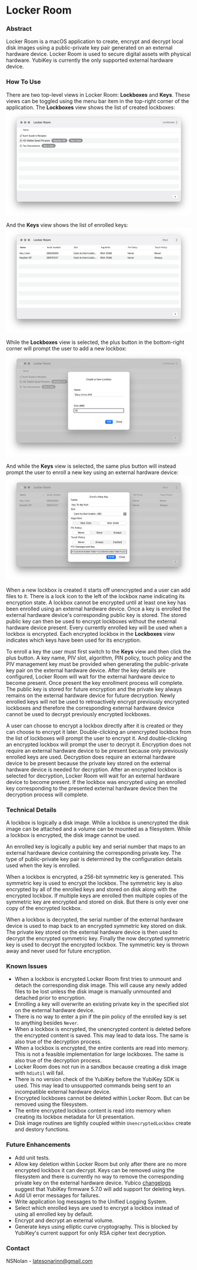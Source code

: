 # Locker Room

### Abstract

Locker Room is a macOS application to create, encrypt and decrypt local disk images using a public-private key pair generated on an external hardware device. Locker Room is used to secure digital assets with physical hardware. YubiKey is currently the only supported external hardware device.

### How To Use

There are two top-level views in Locker Room: **Lockboxes** and **Keys**. These views can be toggled using the menu bar item in the top-right corner of the application. The **Lockboxes** view shows the list of created lockboxes:
![](Images/Locker-Room-Lockboxes.png)

And the **Keys** view shows the list of enrolled keys:
![](Images/Locker-Room-Keys.png)

While the **Lockboxes** view is selected, the plus button in the bottom-right corner will prompt the user to add a new lockbox:
![](Images/Locker-Room-Add-Lockbox.png)

And while the **Keys** view is selected, the same plus button will instead prompt the user to enroll a new key using an external hardware device:
![](Images/Locker-Room-Add-Key.png)

When a new lockbox is created it starts off unencrypted and a user can add files to it. There is a lock icon to the left of the lockbox name indicating its encryption state. A lockbox cannot be encrypted until at least one key has been enrolled using an external hardware device. Once a key is enrolled the external hardware device's corresponding public key is stored. The stored public key can then be used to encrypt lockboxes without the external hardware device present. Every currently enrolled key will be used when a lockbox is encrypted. Each encrypted lockbox in the **Lockboxes** view indicates which keys have been used for its encryption. 

To enroll a key the user must first switch to the **Keys** view and then click the plus button. A key name, PIV slot, algorithm, PIN policy, touch policy and the PIV management key must be provided when generating the public-private key pair on the external hardware device. After the key details are configured, Locker Room will wait for the external hardware device to become present. Once present the key enrollment process will complete. The public key is stored for future encryption and the private key always remains on the external hardware device for future decryption. Newly enrolled keys will not be used to retroactively encrypt previously encrypted lockboxes and therefore the corresponding external hardware device cannot be used to decrypt previously encrypted lockboxes.

A user can choose to encrypt a lockbox directly after it is created or they can choose to encrypt it later. Double-clicking an unencrypted lockbox from the list of lockboxes will prompt the user to encrypt it. And double-clicking an encrypted lockbox will prompt the user to decrypt it. Encryption does not require an external hardware device to be present because only previously enrolled keys are used. Decryption does require an external hardware device to be present because the private key stored on the external hardware device is needed for decryption. After an encrypted lockbox is selected for decryption, Locker Room will wait for an external hardware device to become present. If the lockbox was encrypted using an enrolled key corresponding to the presented external hardware device then the decryption process will complete.

### Technical Details

A lockbox is logically a disk image. While a lockbox is unencrypted the disk image can be attached and a volume can be mounted as a filesystem. While a lockbox is encrypted, the disk image cannot be used.

An enrolled key is logically a public key and serial number that maps to an external hardware device containing the corresponding private key. The type of public-private key pair is determined by the configuration details used when the key is enrolled.

When a lockbox is encrypted, a 256-bit symmetric key is generated. This symmetric key is used to encrypt the lockbox. The symmetric key is also encrypted by all of the enrolled keys and stored on disk along with the encrypted lockbox. If multiple keys are enrolled then multiple copies of the symmetric key are encrypted and stored on disk. But there is only ever one copy of the encrypted lockbox.

When a lockbox is decrypted, the serial number of the external hardware device is used to map back to an encrypted symmetric key stored on disk. The private key stored on the external hardware device is then used to decrypt the encrypted symmetric key. Finally the now decrypted symmetric key is used to decrypt the encrypted lockbox. The symmetric key is thrown away and never used for future encryption.

### Known Issues

- When a lockbox is encrypted Locker Room first tries to unmount and detach the corresponding disk image. This will cause any newly added files to be lost unless the disk image is manually unmounted and detached prior to encryption.
- Enrolling a key will overwrite an existing private key in the specified slot on the external hardware device.
- There is no way to enter a pin if the pin policy of the enrolled key is set to anything besides `Never`.
- When a lockbox is encrypted, the unencrypted content is deleted before the encrypted content is saved. This may lead to data loss. The same is also true of the decryption process.
- When a lockbox is encrypted, the entire contents are read into memory. This is not a feasible implementation for large lockboxes. The same is also true of the decryption process.
- Locker Room does not run in a sandbox because creating a disk image with `hdiutil` will fail.
- There is no version check of the YubiKey before the YubiKey SDK is used. This may lead to unsupported commands being sent to an incompatible external hardware device.
- Encrypted lockboxes cannot be deleted within Locker Room. But can be removed using the filesystem.
- The entire encrypted lockbox content is read into memory when creating its lockbox metadata for UI presentation.
- Disk image routines are tightly coupled within `UnencryptedLockbox` create and destory functions.


### Future Enhancements

- Add unit tests.
- Allow key deletion within Locker Room but only after there are no more encrypted lockbox it can decrypt. Keys can be removed using the filesystem and there is currently no way to remove the corresponding private key on the external hardware device. Yubico [changelogs](https://github.com/Yubico/yubico-piv-tool/blob/master/debian/changelog) suggest that YubiKey firmware 5.7.0 will add support for deleting keys.
- Add UI error messages for failures.
- Write application log messages to the Unified Logging System.
- Select which enrolled keys are used to encrypt a lockbox instead of using all enrolled key by default.
- Encrypt and decrypt an external volume.
- Generate keys using elliptic curve cryptography. This is blocked by YubiKey's current support for only RSA cipher text decryption.

### Contact

NSNolan - latesonarinn@gmail.com
